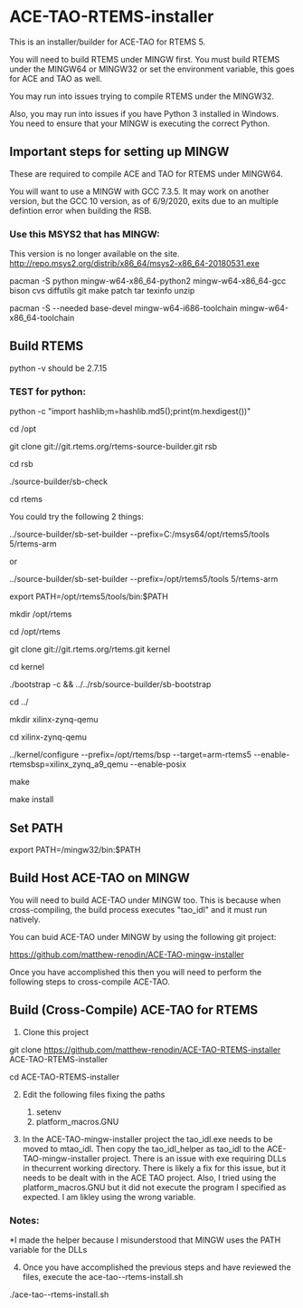 # ACE-TAO-RTEMS-installer

This is an installer/builder for ACE-TAO for RTEMS 5.

You will need to build RTEMS under MINGW first. You must build RTEMS under the MINGW64 or MINGW32 or set the environment variable, this goes for ACE and TAO as well.

You may run into issues trying to compile RTEMS under the MINGW32. 

Also, you may run into issues if you have Python 3 installed in Windows. You need to ensure that your MINGW is executing the correct Python.

## Important steps for setting up MINGW

These are required to compile ACE and TAO for RTEMS under MINGW64.

You will want to use a MINGW with GCC 7.3.5. It may work on another version, but the GCC 10 version, as of 6/9/2020, exits due to an multiple defintion error when building the RSB. 

### Use this MSYS2 that has MINGW:

This version is no longer available on the site.
http://repo.msys2.org/distrib/x86_64/msys2-x86_64-20180531.exe

pacman -S python mingw-w64-x86_64-python2 mingw-w64-x86_64-gcc bison cvs diffutils git make patch tar texinfo unzip

pacman -S --needed base-devel mingw-w64-i686-toolchain mingw-w64-x86_64-toolchain



## Build RTEMS

python -v should be 2.7.15

### TEST for python:

python -c "import hashlib;m=hashlib.md5();print(m.hexdigest())"


cd /opt

git clone git://git.rtems.org/rtems-source-builder.git rsb

cd rsb

./source-builder/sb-check 

cd rtems  

You could try the following 2 things:

../source-builder/sb-set-builder --prefix=C:/msys64/opt/rtems5/tools 5/rtems-arm

or 

../source-builder/sb-set-builder --prefix=/opt/rtems5/tools 5/rtems-arm 


export PATH=/opt/rtems5/tools/bin:$PATH


mkdir /opt/rtems

cd /opt/rtems

git clone git://git.rtems.org/rtems.git kernel

cd kernel

./bootstrap -c && ../../rsb/source-builder/sb-bootstrap

cd ../

mkdir xilinx-zynq-qemu

cd xilinx-zynq-qemu

../kernel/configure --prefix=/opt/rtems/bsp --target=arm-rtems5 --enable-rtemsbsp=xilinx_zynq_a9_qemu --enable-posix 

make

make install



## Set PATH

export PATH=/mingw32/bin:$PATH


## Build Host ACE-TAO on MINGW

You will need to build ACE-TAO under MINGW too. This is because when cross-compiling, the build process executes "tao_idl" and it must run natively.

You can buid ACE-TAO under MINGW by using the following git project: 

https://github.com/matthew-renodin/ACE-TAO-mingw-installer


Once you have accomplished this then you will need to perform the following steps to cross-compile ACE-TAO.



## Build (Cross-Compile) ACE-TAO for RTEMS
1. Clone this project

git clone https://github.com/matthew-renodin/ACE-TAO-RTEMS-installer ACE-TAO-RTEMS-installer

cd ACE-TAO-RTEMS-installer

2. Edit the following files fixing the paths
    1. setenv 
    2. platform_macros.GNU
    
3. In the ACE-TAO-mingw-installer project the tao_idl.exe needs to be moved to mtao_idl. Then copy the tao_idl_helper as tao_idl to the ACE-TAO-mingw-installer project. There is an issue with exe requiring DLLs in thecurrent working directory. There is likely a fix for this issue, but it needs to be dealt with in the ACE TAO project. Also, I tried using the platform_macros.GNU but it did not execute the program I specified as expected. I am likley using the wrong variable.
    
### Notes:
*I made the helper because I misunderstood that MINGW uses the PATH variable for the DLLs
    
4. Once you have accomplished the previous steps and have reviewed the files, execute the ace-tao--rtems-install.sh

./ace-tao--rtems-install.sh



    
    
  
  



